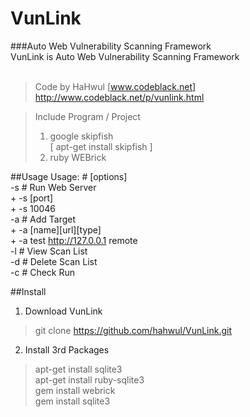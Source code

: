 # VunLink
###Auto Web Vulnerability Scanning Framework<br>
VunLink is Auto Web Vulnerability Scanning Framework<br><br>
> Code by HaHwul [www.codeblack.net]<br>
> http://www.codeblack.net/p/vunlink.html

> Include Program / Project<br>
> 1. google skipfish<br>
> [ apt-get install skipfish ] <br>
> 2. ruby WEBrick<br>

##Usage
Usage: # [options]<br>
  -s # Run Web Server<br>
     + -s [port]<br>
     + -s 10046<br>
  -a # Add Target<br>
     + -a [name][url][type]<br>
     + -a test http://127.0.0.1 remote<br>
  -l # View Scan List<br>
  -d # Delete Scan List<br>
  -c # Check Run<br>

##Install
1. Download VunLink
> git clone https://github.com/hahwul/VunLink.git

2. Install 3rd Packages
> apt-get install sqlite3<br>
> apt-get install ruby-sqlite3<br>
> gem install webrick<br>
> gem install sqlite3<br>


